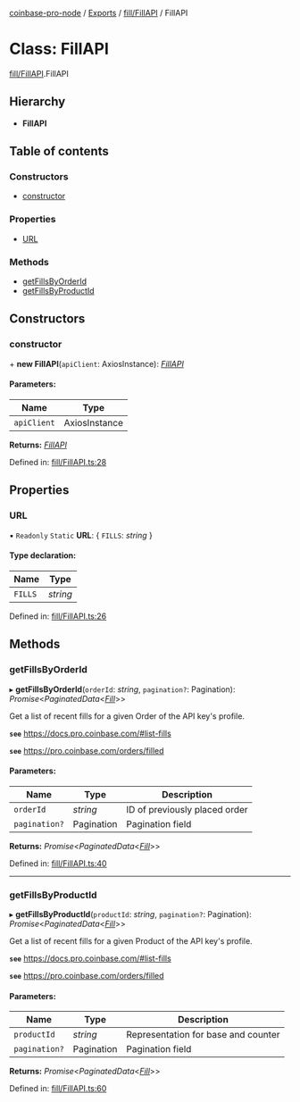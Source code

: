 [coinbase-pro-node](../../README.md) / [Exports](../../modules.md) / [fill/FillAPI](../../modules/fill_fillapi.md) / FillAPI

# Class: FillAPI

[fill/FillAPI](../../modules/fill_fillapi.md).FillAPI

## Hierarchy

- **FillAPI**

## Table of contents

### Constructors

- [constructor](fillapi.fillapi.md#constructor)

### Properties

- [URL](fillapi.fillapi.md#url)

### Methods

- [getFillsByOrderId](fillapi.fillapi.md#getfillsbyorderid)
- [getFillsByProductId](fillapi.fillapi.md#getfillsbyproductid)

## Constructors

### constructor

\+ **new FillAPI**(`apiClient`: AxiosInstance): [_FillAPI_](fillapi.fillapi.md)

#### Parameters:

| Name        | Type          |
| ----------- | ------------- |
| `apiClient` | AxiosInstance |

**Returns:** [_FillAPI_](fillapi.fillapi.md)

Defined in: [fill/FillAPI.ts:28](https://github.com/bennycode/coinbase-pro-node/blob/3350621/src/fill/FillAPI.ts#L28)

## Properties

### URL

▪ `Readonly` `Static` **URL**: { `FILLS`: _string_ }

#### Type declaration:

| Name    | Type     |
| ------- | -------- |
| `FILLS` | _string_ |

Defined in: [fill/FillAPI.ts:26](https://github.com/bennycode/coinbase-pro-node/blob/3350621/src/fill/FillAPI.ts#L26)

## Methods

### getFillsByOrderId

▸ **getFillsByOrderId**(`orderId`: _string_, `pagination?`: Pagination): _Promise_<_PaginatedData_<[_Fill_](../../interfaces/fill/fillapi.fill.md)\>\>

Get a list of recent fills for a given Order of the API key's profile.

**`see`** https://docs.pro.coinbase.com/#list-fills

**`see`** https://pro.coinbase.com/orders/filled

#### Parameters:

| Name          | Type       | Description                   |
| ------------- | ---------- | ----------------------------- |
| `orderId`     | _string_   | ID of previously placed order |
| `pagination?` | Pagination | Pagination field              |

**Returns:** _Promise_<_PaginatedData_<[_Fill_](../../interfaces/fill/fillapi.fill.md)\>\>

Defined in: [fill/FillAPI.ts:40](https://github.com/bennycode/coinbase-pro-node/blob/3350621/src/fill/FillAPI.ts#L40)

---

### getFillsByProductId

▸ **getFillsByProductId**(`productId`: _string_, `pagination?`: Pagination): _Promise_<_PaginatedData_<[_Fill_](../../interfaces/fill/fillapi.fill.md)\>\>

Get a list of recent fills for a given Product of the API key's profile.

**`see`** https://docs.pro.coinbase.com/#list-fills

**`see`** https://pro.coinbase.com/orders/filled

#### Parameters:

| Name          | Type       | Description                         |
| ------------- | ---------- | ----------------------------------- |
| `productId`   | _string_   | Representation for base and counter |
| `pagination?` | Pagination | Pagination field                    |

**Returns:** _Promise_<_PaginatedData_<[_Fill_](../../interfaces/fill/fillapi.fill.md)\>\>

Defined in: [fill/FillAPI.ts:60](https://github.com/bennycode/coinbase-pro-node/blob/3350621/src/fill/FillAPI.ts#L60)
